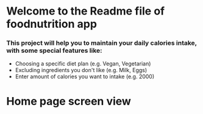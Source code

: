 # Welcome to the Readme file of foodnutrition app
### This project will help you to maintain your daily calories intake, with some special features like:
- Choosing a specific diet plan (e.g. Vegan, Vegetarian)
- Excluding ingredients you don't like (e.g. Milk, Eggs)
- Enter amount of calories you want to intake (e.g. 2000)
# Home page screen view

